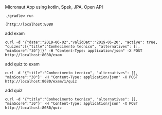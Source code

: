 Micronaut App using kotlin, Spek, JPA, Open API
 

```
./gradlew run
```

```
(http://localhost:8080
```

add exam
```
curl -d '{"date":"2019-06-02","validDat":"2019-06-20", "active": true, "quizes":[{"title":"Conhecimento tecnico", "alternatives": [], "minScore":"30"}]}' -H "Content-Type: application/json" -X POST http://localhost:8080/exam
```

add quiz to exam
```
curl -d '{"title":"Conhecimento tecnico", "alternatives": [], "minScore":"30"}' -H "Content-Type: application/json" -X POST http://localhost:8080/exam/1/quiz
```

add quiz
```
curl -d '{"title":"Conhecimento tecnico", "alternatives": [], "minScore":"30"}' -H "Content-Type: application/json" -X POST http://localhost:8080/quiz
```
